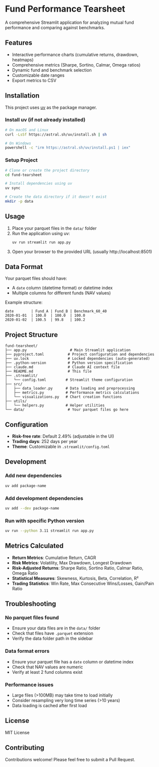 # Fund Performance Tearsheet

A comprehensive Streamlit application for analyzing mutual fund performance and comparing against benchmarks.

## Features

- Interactive performance charts (cumulative returns, drawdown, heatmaps)
- Comprehensive metrics (Sharpe, Sortino, Calmar, Omega ratios)
- Dynamic fund and benchmark selection
- Customizable date ranges
- Export metrics to CSV

## Installation

This project uses [uv](https://github.com/astral-sh/uv) as the package manager.

### Install uv (if not already installed)
```bash
# On macOS and Linux
curl -LsSf https://astral.sh/uv/install.sh | sh

# On Windows
powershell -c "irm https://astral.sh/uv/install.ps1 | iex"
```

### Setup Project
```bash
# Clone or create the project directory
cd fund-tearsheet

# Install dependencies using uv
uv sync

# Create the data directory if it doesn't exist
mkdir -p data
```

## Usage

1. Place your parquet files in the `data/` folder
2. Run the application using uv:
   ```bash
   uv run streamlit run app.py
   ```
3. Open your browser to the provided URL (usually http://localhost:8501)

## Data Format

Your parquet files should have:
- A `date` column (datetime format) or datetime index
- Multiple columns for different funds (NAV values)

Example structure:
```
date        | Fund_A | Fund_B | Benchmark_60_40
2020-01-01  | 100.0  | 100.0  | 100.0
2020-01-02  | 100.5  | 99.8   | 100.2
```

## Project Structure

```
fund-tearsheet/
├── app.py                    # Main Streamlit application
├── pyproject.toml           # Project configuration and dependencies
├── uv.lock                  # Locked dependencies (auto-generated)
├── .python-version          # Python version specification
├── claude.md                # Claude AI context file
├── README.md                # This file
├── .streamlit/
│   └── config.toml         # Streamlit theme configuration
├── src/
│   ├── data_loader.py      # Data loading and preprocessing
│   ├── metrics.py          # Performance metrics calculations
│   └── visualizations.py   # Chart creation functions
├── utils/
│   └── helpers.py          # Helper utilities
└── data/                    # Your parquet files go here
```

## Configuration

- **Risk-free rate**: Default 2.49% (adjustable in the UI)
- **Trading days**: 252 days per year
- **Theme**: Customizable in `.streamlit/config.toml`

## Development

### Add new dependencies
```bash
uv add package-name
```

### Add development dependencies
```bash
uv add --dev package-name
```

### Run with specific Python version
```bash
uv run --python 3.11 streamlit run app.py
```

## Metrics Calculated

- **Return Metrics**: Cumulative Return, CAGR
- **Risk Metrics**: Volatility, Max Drawdown, Longest Drawdown
- **Risk-Adjusted Returns**: Sharpe Ratio, Sortino Ratio, Calmar Ratio, Omega Ratio
- **Statistical Measures**: Skewness, Kurtosis, Beta, Correlation, R²
- **Trading Statistics**: Win Rate, Max Consecutive Wins/Losses, Gain/Pain Ratio

## Troubleshooting

### No parquet files found
- Ensure your data files are in the `data/` folder
- Check that files have `.parquet` extension
- Verify the data folder path in the sidebar

### Data format errors
- Ensure your parquet file has a `date` column or datetime index
- Check that NAV values are numeric
- Verify at least 2 fund columns exist

### Performance issues
- Large files (>100MB) may take time to load initially
- Consider resampling very long time series (>10 years)
- Data loading is cached after first load

## License

MIT License

## Contributing

Contributions welcome! Please feel free to submit a Pull Request.